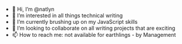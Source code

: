 - 👋 Hi, I’m @natlyn
- 👀 I’m interested in all things technical writing 
- 🌱 I’m currently brushing up on my JavaScript skills
- 💞️ I’m looking to collaborate on all writing projects that are exciting
- 📫 How to reach me: not available for earthlings - by Management 

<!---
natlyn/natlyn is a ✨ special ✨ repository because its `README.md` (this file) appears on your GitHub profile.
You can click the Preview link to take a look at your changes.
--->
